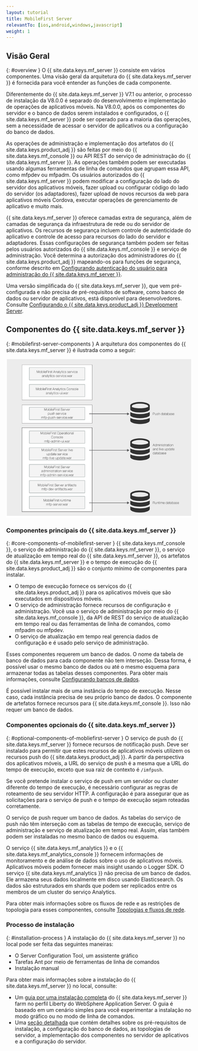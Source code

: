 ```yaml
---
layout: tutorial
title: MobileFirst Server
relevantTo: [ios,android,windows,javascript]
weight: 1
---
```

<!-- NLS_CHARSET=UTF-8 -->
## Visão Geral
{: #overview }
O {{ site.data.keys.mf_server }}
consiste em vários componentes. Uma visão geral da arquitetura do {{ site.data.keys.mf_server }} é fornecida para você entender as funções de cada componente.

Diferentemente do {{ site.data.keys.mf_server }} V7.1 ou anterior, o processo de instalação da V8.0.0 é separado do desenvolvimento e implementação de operações de aplicativos móveis. Na V8.0.0, após os componentes do servidor e o banco de dados serem instalados e configurados, o {{ site.data.keys.mf_server }} pode ser operado para a maioria das operações, sem a necessidade de acessar o servidor de aplicativos ou a configuração do banco de dados.

As operações de administração e implementação dos artefatos do {{ site.data.keys.product_adj }} são feitas por meio do
{{ site.data.keys.mf_console }} ou API REST do serviço de administração do {{ site.data.keys.mf_server }}. As operações também podem ser executadas usando algumas ferramentas de linha de comandos que agrupam essa API, como mfpdev ou mfpadm. Os usuários autorizados do {{ site.data.keys.mf_server }} podem modificar a configuração do lado do servidor dos aplicativos móveis, fazer upload ou configurar código do lado do servidor (os adaptadores), fazer upload de novos recursos da web para aplicativos móveis Cordova, executar operações de gerenciamento de aplicativo e muito mais.

{{ site.data.keys.mf_server }} oferece camadas extra de segurança, além de camadas de segurança da infraestrutura de rede ou do servidor de aplicativos. Os recursos de segurança incluem controle de autenticidade do aplicativo e controle de acesso para recursos do lado do servidor e adaptadores. Essas configurações de segurança também podem ser feitas pelos usuários autorizados do {{ site.data.keys.mf_console }} e serviço de administração. Você determina a autorização dos administradores do {{ site.data.keys.product_adj }} mapeando-os para funções de segurança, conforme descrito em [Configurando autenticação do usuário para administração do {{ site.data.keys.mf_server }}](../../../installation-configuration/production/server-configuration).

Uma versão simplificada do {{ site.data.keys.mf_server }}, que vem pré-configurada e não precisa de pré-requisitos de software, como banco de dados ou servidor de aplicativos, está disponível para desenvolvedores. Consulte [Configurando o {{ site.data.keys.product_adj }} Development Server](../../../installation-configuration/development).

## Componentes do {{ site.data.keys.mf_server }}
{: #mobilefirst-server-components }
A arquitetura dos componentes do {{ site.data.keys.mf_server }} é ilustrada como a seguir:

![Componentes que compõem o {{ site.data.keys.mf_server }}](server_components.jpg)

### Componentes principais do {{ site.data.keys.mf_server }}
{: #core-components-of-mobilefirst-server }
{{ site.data.keys.mf_console }}, o serviço de administração do
{{ site.data.keys.mf_server }}, o serviço de atualização em tempo real do {{ site.data.keys.mf_server }}, os artefatos do {{ site.data.keys.mf_server }} e o tempo de execução do {{ site.data.keys.product_adj }} são o conjunto mínimo de componentes para instalar. 

* O tempo de execução fornece os serviços do {{ site.data.keys.product_adj }} para os aplicativos móveis que são executados em dispositivos móveis.
* O serviço de administração fornece recursos de configuração e administração. Você usa o serviço de administração por meio do {{ site.data.keys.mf_console }}, da API de REST do serviço de atualização em tempo real ou das ferramentas de linha de comandos, como mfpadm ou mfpdev. 
* O serviço de atualização em tempo real gerencia dados de configuração e é usado pelo serviço de administração.

Esses componentes requerem um banco de dados. O nome da tabela de banco de dados para cada componente não tem interseção. Dessa forma, é possível usar o mesmo banco de dados ou até o mesmo esquema para armazenar todas as tabelas desses componentes. Para obter mais informações, consulte [Configurando bancos de dados](../../../installation-configuration/production/server-configuration).

É possível instalar mais de uma instância do tempo de execução. Nesse caso, cada instância precisa de seu próprio banco de dados. O componente de artefatos fornece recursos para {{ site.data.keys.mf_console }}. Isso não requer um banco de dados.

### Componentes opcionais do {{ site.data.keys.mf_server }}
{: #optional-components-of-mobliefirst-server }
O serviço de push do {{ site.data.keys.mf_server }} fornece recursos de notificação push. Deve ser instalado para permitir que estes recursos de aplicativos móveis utilizem os recursos push do {{ site.data.keys.product_adj }}. A partir
da perspectiva dos aplicativos móveis, a URL do serviço de push é a mesma que a URL do tempo de execução, exceto que sua raiz de contexto
é `/imfpush`.

Se você pretende instalar o serviço de push em um servidor ou cluster diferente do tempo de execução, é
necessário configurar as regras de roteamento de seu servidor HTTP. A configuração é para assegurar que as solicitações para o serviço de push e o tempo de execução sejam roteadas corretamente. 

O serviço de push requer um banco de dados. As tabelas do serviço de push não têm interseção com as tabelas de tempo de execução, serviço de administração e serviço de atualização em tempo real. Assim, elas também podem ser instaladas no mesmo banco
de dados ou esquema.

O serviço {{ site.data.keys.mf_analytics }} e o {{ site.data.keys.mf_analytics_console }} fornecem informações de monitoramento e de análise de dados sobre o uso de aplicativos móveis. Aplicativos móveis podem fornecer mais insight usando o Logger SDK. O serviço {{ site.data.keys.mf_analytics }} não precisa de um banco de dados. Ele armazena seus dados localmente em disco usando Elasticsearch. Os dados são estruturados em shards que podem
ser replicados entre os membros de um cluster do serviço Analytics.

Para obter mais informações sobre os fluxos de rede e as restrições de topologia para esses componentes, consulte [Topologias e fluxos de rede](../../../installation-configuration/production/server-configuration).

### Processo de instalação
{: #installation-process }
A instalação do {{ site.data.keys.mf_server }} no local pode ser feita das seguintes maneiras:

* O Server Configuration Tool, um assistente gráfico
* Tarefas Ant por meio de ferramentas de linha de comandos
* Instalação manual

Para obter mais informações sobre a instalação do {{ site.data.keys.mf_server }} no local, consulte:

* Um [guia por uma instalação completa](../../../installation-configuration/production/) do {{ site.data.keys.mf_server }} farm no perfil Liberty do WebSphere Application Server. O guia é baseado em um cenário simples para você experimentar a instalação no modo gráfico ou no modo de linha de comandos.
* Uma [seção detalhada](../../../installation-configuration/production/) que contém detalhes sobre os pré-requisitos de instalação, a configuração do banco de dados, as topologias de servidor, a implementação dos componentes no servidor de aplicativos e a configuração do servidor.

